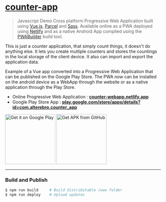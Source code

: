 # [counter-app](https://counter-webapp.netlify.app/)

> Javascript Demo Cross platform Progressive Web Application built using [Vue.js](https://vuejs.org/), [Parcel](https://parceljs.org/) and [Sass](https://sass-lang.com/). Available online as a PWA deployed using [Netlify](https://www.netlify.com/) and as a native Android App compiled using the [PWABuilder](https://www.pwabuilder.com/) build tool.

This is just a counter application, that simply count things, it doesn't do anything else. It lets you create multiple counters and stores the countings in the local storage of the client device. It also can import and export the application data.

Example of a Vue app converted into a Progressive Web Application that can be published on the Google Play Store. The PWA now can be installed on the android device as a WebApp through the website or as a native application through the Play Store.

- Online Progressive Web Application : **[counter-webapp.netlify.app](https://counter-webapp.netlify.app/)**
- Google Play Store App : **[play.google.com/store/apps/details?id=com.alterebro.counter_app](https://play.google.com/store/apps/details?id=com.alterebro.counter_app)**

<a href="https://play.google.com/store/apps/details?id=com.alterebro.counter_app"><img alt="Get it on Google Play" src="https://play.google.com/intl/en_us/badges/static/images/badges/en_badge_web_generic.png" width="162" /></a> <a href="https://github.com/alterebro/counter-app/raw/master/apk/counter-app-0.5.4.apk"><img alt="Get APK from GitHub" src="https://user-images.githubusercontent.com/663460/26973090-f8fdc986-4d14-11e7-995a-e7c5e79ed925.png" width="162" /></a>

---

### Build and Publish

```sh
$ npm run build     # Build distributable /www folder
$ npm run deploy    # Upload updates
```

